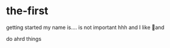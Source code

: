# the-first
getting started
my name is.... is not important hhh
and I like 🍕and  




do ahrd things
